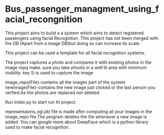 # Bus_passenger_managment_using_facial_recongnition
This project aims to build a a system which  aims to detect registered passengers  using facial Recognition .This project has not been merged with the DB (Apart from a image DB)but doing so can increase its scale.

This project can be used a  template for all facial recognition  systems.

The project captures a photo and compares it with existing photos in the image repq make..sure you take phoots in a well lit area with minimum visiblity.
key S-is used to capture the image

image_repo(File)-contains all the images part of the system
newimage(File)-contains  the new image just clicked or the last person you verfied.As the photos are replaced not deleted

Run index.py to start run th project.

representaions_vgl.pkl file is made after computing all your images in the image_repo file.The program deletes the file whenever a new image is added.
You can google more about DeepFace which is a python library used to make facial recognition.










